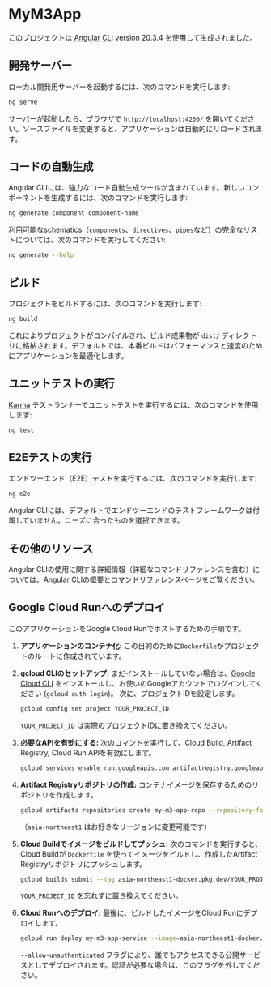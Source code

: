 # MyM3App

このプロジェクトは [Angular CLI](https://github.com/angular/angular-cli) version 20.3.4 を使用して生成されました。

## 開発サーバー

ローカル開発用サーバーを起動するには、次のコマンドを実行します:

```bash
ng serve
```

サーバーが起動したら、ブラウザで `http://localhost:4200/` を開いてください。ソースファイルを変更すると、アプリケーションは自動的にリロードされます。

## コードの自動生成

Angular CLIには、強力なコード自動生成ツールが含まれています。新しいコンポーネントを生成するには、次のコマンドを実行します:

```bash
ng generate component component-name
```

利用可能なschematics（`components`、`directives`、`pipes`など）の完全なリストについては、次のコマンドを実行してください:

```bash
ng generate --help
```

## ビルド

プロジェクトをビルドするには、次のコマンドを実行します:

```bash
ng build
```

これによりプロジェクトがコンパイルされ、ビルド成果物が `dist/` ディレクトリに格納されます。デフォルトでは、本番ビルドはパフォーマンスと速度のためにアプリケーションを最適化します。

## ユニットテストの実行

[Karma](https://karma-runner.github.io) テストランナーでユニットテストを実行するには、次のコマンドを使用します:

```bash
ng test
```

## E2Eテストの実行

エンドツーエンド（E2E）テストを実行するには、次のコマンドを実行します:

```bash
ng e2e
```

Angular CLIには、デフォルトでエンドツーエンドのテストフレームワークは付属していません。ニーズに合ったものを選択できます。

## その他のリソース

Angular CLIの使用に関する詳細情報（詳細なコマンドリファレンスを含む）については、[Angular CLIの概要とコマンドリファレンス](https://angular.dev/tools/cli)ページをご覧ください。

## Google Cloud Runへのデプロイ

このアプリケーションをGoogle Cloud Runでホストするための手順です。

1.  **アプリケーションのコンテナ化:**
    この目的のために`Dockerfile`がプロジェクトのルートに作成されています。

2.  **gcloud CLIのセットアップ:**
    まだインストールしていない場合は、[Google Cloud CLI](https://cloud.google.com/sdk/docs/install) をインストールし、お使いのGoogleアカウントでログインしてください (`gcloud auth login`)。
    次に、プロジェクトIDを設定します。
    ```bash
    gcloud config set project YOUR_PROJECT_ID
    ```
    `YOUR_PROJECT_ID` は実際のプロジェクトIDに置き換えてください。

3.  **必要なAPIを有効にする:**
    次のコマンドを実行して、Cloud Build, Artifact Registry, Cloud Run APIを有効にします。
    ```bash
    gcloud services enable run.googleapis.com artifactregistry.googleapis.com cloudbuild.googleapis.com
    ```

4.  **Artifact Registryリポジトリの作成:**
    コンテナイメージを保存するためのリポジトリを作成します。
    ```bash
    gcloud artifacts repositories create my-m3-app-repo --repository-format=docker --location=asia-northeast1 --description="My M3 App repository"
    ```
    （`asia-northeast1` はお好きなリージョンに変更可能です）

5.  **Cloud Buildでイメージをビルドしてプッシュ:**
    次のコマンドを実行すると、Cloud Buildが `Dockerfile` を使ってイメージをビルドし、作成したArtifact Registryリポジトリにプッシュします。
    ```bash
    gcloud builds submit --tag asia-northeast1-docker.pkg.dev/YOUR_PROJECT_ID/my-m3-app-repo/my-m3-app .
    ```
    `YOUR_PROJECT_ID` を忘れずに置き換えてください。

6.  **Cloud Runへのデプロイ:**
    最後に、ビルドしたイメージをCloud Runにデプロイします。
    ```bash
    gcloud run deploy my-m3-app-service --image=asia-northeast1-docker.pkg.dev/YOUR_PROJECT_ID/my-m3-app-repo/my-m3-app --platform=managed --region=asia-northeast1 --allow-unauthenticated
    ```
    `--allow-unauthenticated` フラグにより、誰でもアクセスできる公開サービスとしてデプロイされます。認証が必要な場合は、このフラグを外してください。